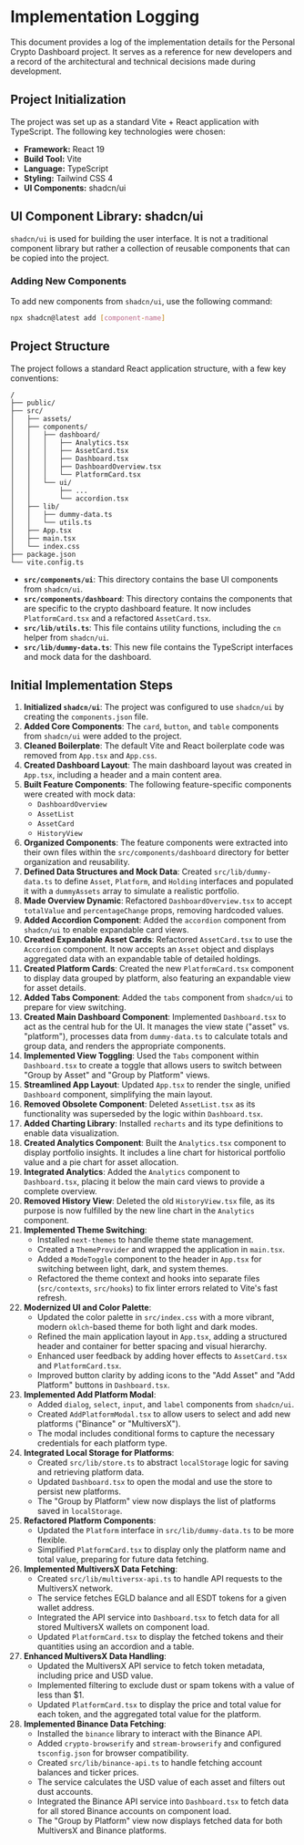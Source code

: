# Implementation Logging

This document provides a log of the implementation details for the Personal Crypto Dashboard project. It serves as a reference for new developers and a record of the architectural and technical decisions made during development.

## Project Initialization

The project was set up as a standard Vite + React application with TypeScript. The following key technologies were chosen:

-   **Framework:** React 19
-   **Build Tool:** Vite
-   **Language:** TypeScript
-   **Styling:** Tailwind CSS 4
-   **UI Components:** shadcn/ui

## UI Component Library: shadcn/ui

`shadcn/ui` is used for building the user interface. It is not a traditional component library but rather a collection of reusable components that can be copied into the project.

### Adding New Components

To add new components from `shadcn/ui`, use the following command:

```bash
npx shadcn@latest add [component-name]
```

## Project Structure

The project follows a standard React application structure, with a few key conventions:

```
/
├── public/
├── src/
│   ├── assets/
│   ├── components/
│   │   ├── dashboard/
│   │   │   ├── Analytics.tsx
│   │   │   ├── AssetCard.tsx
│   │   │   ├── Dashboard.tsx
│   │   │   ├── DashboardOverview.tsx
│   │   │   └── PlatformCard.tsx
│   │   └── ui/
│   │       ├── ...
│   │       └── accordion.tsx
│   ├── lib/
│   │   ├── dummy-data.ts
│   │   └── utils.ts
│   ├── App.tsx
│   ├── main.tsx
│   └── index.css
├── package.json
└── vite.config.ts
```

-   **`src/components/ui`**: This directory contains the base UI components from `shadcn/ui`.
-   **`src/components/dashboard`**: This directory contains the components that are specific to the crypto dashboard feature. It now includes `PlatformCard.tsx` and a refactored `AssetCard.tsx`.
-   **`src/lib/utils.ts`**: This file contains utility functions, including the `cn` helper from `shadcn/ui`.
-   **`src/lib/dummy-data.ts`**: This new file contains the TypeScript interfaces and mock data for the dashboard.

## Initial Implementation Steps

1.  **Initialized `shadcn/ui`**: The project was configured to use `shadcn/ui` by creating the `components.json` file.
2.  **Added Core Components**: The `card`, `button`, and `table` components from `shadcn/ui` were added to the project.
3.  **Cleaned Boilerplate**: The default Vite and React boilerplate code was removed from `App.tsx` and `App.css`.
4.  **Created Dashboard Layout**: The main dashboard layout was created in `App.tsx`, including a header and a main content area.
5.  **Built Feature Components**: The following feature-specific components were created with mock data:
    -   `DashboardOverview`
    -   `AssetList`
    -   `AssetCard`
    -   `HistoryView`
6.  **Organized Components**: The feature components were extracted into their own files within the `src/components/dashboard` directory for better organization and reusability.
7.  **Defined Data Structures and Mock Data**: Created `src/lib/dummy-data.ts` to define `Asset`, `Platform`, and `Holding` interfaces and populated it with a `dummyAssets` array to simulate a realistic portfolio.
8.  **Made Overview Dynamic**: Refactored `DashboardOverview.tsx` to accept `totalValue` and `percentageChange` props, removing hardcoded values.
9.  **Added Accordion Component**: Added the `accordion` component from `shadcn/ui` to enable expandable card views.
10. **Created Expandable Asset Cards**: Refactored `AssetCard.tsx` to use the `Accordion` component. It now accepts an `Asset` object and displays aggregated data with an expandable table of detailed holdings.
11. **Created Platform Cards**: Created the new `PlatformCard.tsx` component to display data grouped by platform, also featuring an expandable view for asset details.
12. **Added Tabs Component**: Added the `tabs` component from `shadcn/ui` to prepare for view switching.
13. **Created Main Dashboard Component**: Implemented `Dashboard.tsx` to act as the central hub for the UI. It manages the view state ("asset" vs. "platform"), processes data from `dummy-data.ts` to calculate totals and group data, and renders the appropriate components.
14. **Implemented View Toggling**: Used the `Tabs` component within `Dashboard.tsx` to create a toggle that allows users to switch between "Group by Asset" and "Group by Platform" views.
15. **Streamlined App Layout**: Updated `App.tsx` to render the single, unified `Dashboard` component, simplifying the main layout.
16. **Removed Obsolete Component**: Deleted `AssetList.tsx` as its functionality was superseded by the logic within `Dashboard.tsx`.
17. **Added Charting Library**: Installed `recharts` and its type definitions to enable data visualization.
18. **Created Analytics Component**: Built the `Analytics.tsx` component to display portfolio insights. It includes a line chart for historical portfolio value and a pie chart for asset allocation.
19. **Integrated Analytics**: Added the `Analytics` component to `Dashboard.tsx`, placing it below the main card views to provide a complete overview.
20. **Removed History View**: Deleted the old `HistoryView.tsx` file, as its purpose is now fulfilled by the new line chart in the `Analytics` component.
21. **Implemented Theme Switching**:
    -   Installed `next-themes` to handle theme state management.
    -   Created a `ThemeProvider` and wrapped the application in `main.tsx`.
    -   Added a `ModeToggle` component to the header in `App.tsx` for switching between light, dark, and system themes.
    -   Refactored the theme context and hooks into separate files (`src/contexts`, `src/hooks`) to fix linter errors related to Vite's fast refresh.
22. **Modernized UI and Color Palette**:
    -   Updated the color palette in `src/index.css` with a more vibrant, modern `oklch`-based theme for both light and dark modes.
    -   Refined the main application layout in `App.tsx`, adding a structured header and container for better spacing and visual hierarchy.
    -   Enhanced user feedback by adding hover effects to `AssetCard.tsx` and `PlatformCard.tsx`.
    -   Improved button clarity by adding icons to the "Add Asset" and "Add Platform" buttons in `Dashboard.tsx`.
23. **Implemented Add Platform Modal**:
    -   Added `dialog`, `select`, `input`, and `label` components from `shadcn/ui`.
    -   Created `AddPlatformModal.tsx` to allow users to select and add new platforms ("Binance" or "MultiversX").
    -   The modal includes conditional forms to capture the necessary credentials for each platform type.
24. **Integrated Local Storage for Platforms**:
    -   Created `src/lib/store.ts` to abstract `localStorage` logic for saving and retrieving platform data.
    -   Updated `Dashboard.tsx` to open the modal and use the store to persist new platforms.
    -   The "Group by Platform" view now displays the list of platforms saved in `localStorage`.
25. **Refactored Platform Components**:
    -   Updated the `Platform` interface in `src/lib/dummy-data.ts` to be more flexible.
    -   Simplified `PlatformCard.tsx` to display only the platform name and total value, preparing for future data fetching.
26. **Implemented MultiversX Data Fetching**:
    -   Created `src/lib/multiversx-api.ts` to handle API requests to the MultiversX network.
    -   The service fetches EGLD balance and all ESDT tokens for a given wallet address.
    -   Integrated the API service into `Dashboard.tsx` to fetch data for all stored MultiversX wallets on component load.
    -   Updated `PlatformCard.tsx` to display the fetched tokens and their quantities using an accordion and a table.
27. **Enhanced MultiversX Data Handling**:
    -   Updated the MultiversX API service to fetch token metadata, including price and USD value.
    -   Implemented filtering to exclude dust or spam tokens with a value of less than $1.
    -   Updated `PlatformCard.tsx` to display the price and total value for each token, and the aggregated total value for the platform.
28. **Implemented Binance Data Fetching**:
    -   Installed the `binance` library to interact with the Binance API.
    -   Added `crypto-browserify` and `stream-browserify` and configured `tsconfig.json` for browser compatibility.
    -   Created `src/lib/binance-api.ts` to handle fetching account balances and ticker prices.
    -   The service calculates the USD value of each asset and filters out dust accounts.
    -   Integrated the Binance API service into `Dashboard.tsx` to fetch data for all stored Binance accounts on component load.
    -   The "Group by Platform" view now displays fetched data for both MultiversX and Binance platforms.
